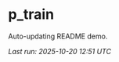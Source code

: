 # p_train

Auto-updating README demo.

<!--START_SECTION:status-->
_Last run: 2025-10-20 12:51 UTC_
<!--END_SECTION:status-->






















































































































































































































































































































































































































































































































































































































































































































































































































































































































































































































































































































































































































































































































































